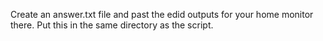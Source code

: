 Create an answer.txt file and past the edid outputs for your home monitor there. Put this in the same directory as the script.